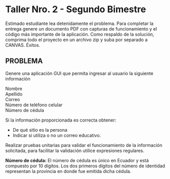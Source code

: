 # Taller Nro. 2 - Segundo Bimestre

Estimado estudiante lea detenidamente el problema. Para completar la entrega genere un documento PDF con capturas de funcionamiento  y el código más importante de la aplicación. Como respaldo de la solución, comprima todo el proyecto en un archivo zip y suba por separado a CANVAS. Éxitos.

## PROBLEMA

Genere una aplicación GUI que permita ingresar al usuario la siguiente información

Nombre  
Apellido  
Correo  
Número de teléfono celular  
Número de cédula

Si la información proporcionada es correcta obtener:

* De qué sitio es la persona
* Indicar si utiliza o no un correo educativo. 

Realizar pruebas unitarias para validar el funcionamiento de la información solicitada, para facilitar la validación utilice expresiones regulares.

**Número de cédula:** El número de cédula es único en Ecuador y está compuesto por 10 dígitos. Los dos primeros dígitos del número de identidad representan la provincia en donde fue emitida dicha cédula. 

